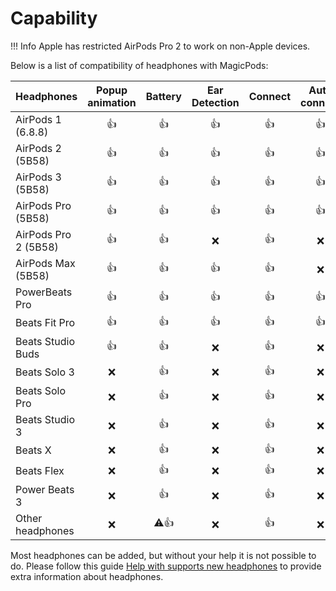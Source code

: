 # Capability

!!! Info
    Apple has restricted AirPods Pro 2 to work on non-Apple devices.

Below is a list of compatibility of headphones with MagicPods:

Headphones | Popup animation | Battery | Ear Detection | Connect | Auto connect | VoiceOver notification
--- | :-: | :-: | :-: | :-: | :-: | :-:
AirPods 1 (6.8.8)         | 👍 | 👍 | 👍 | 👍 | 👍 | 👍 
AirPods 2 (5B58)         | 👍 | 👍 | 👍 | 👍 | 👍 | 👍 
AirPods 3 (5B58)         | 👍 | 👍 | 👍 | 👍 | 👍 | 👍 
AirPods Pro (5B58)       | 👍 | 👍 | 👍 | 👍 | 👍 | 👍 
AirPods Pro 2 (5B58)  | 👍 | 👍 | ❌ | 👍 | ❌ | 👍 
AirPods Max (5B58)      | 👍 | 👍 | 👍 | 👍 | ❌ | 👍 
PowerBeats Pro    | 👍 | 👍 | 👍 | 👍 | 👍 | 👍 
Beats Fit Pro     | 👍 | 👍 | 👍 | 👍 | 👍 | 👍 
Beats Studio Buds |  👍 | 👍 | ❌ | 👍 | ❌ | 👍 
Beats Solo 3   | ❌ | 👍 | ❌ | 👍 | ❌ | 👍 
Beats Solo Pro | ❌ | 👍 | ❌ | 👍 | ❌ | 👍 
Beats Studio 3 | ❌ | 👍 | ❌ | 👍 | ❌ | 👍 
Beats X        | ❌ | 👍 | ❌ | 👍 | ❌ | 👍 
Beats Flex     | ❌ | 👍 | ❌ | 👍 | ❌ | 👍 
Power Beats 3  | ❌ | 👍 | ❌ | 👍 | ❌ | 👍 
Other headphones  | ❌ | ⚠️👍 | ❌ | 👍 | ❌ | 👍 

Most headphones can be added, but without your help it is not possible to do. 
Please follow this guide [Help with supports new headphones](https://github.com/steam3d/MagicPods-Windows/issues/21) to provide extra information about headphones.


